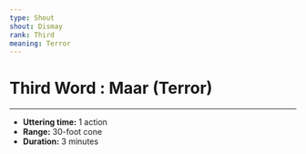 ```yaml
---
type: Shout
shout: Dismay
rank: Third
meaning: Terror
---
```

# Third Word : Maar (Terror)
---
- **Uttering time:** 1 action
- **Range:** 30-foot cone
- **Duration:** 3 minutes